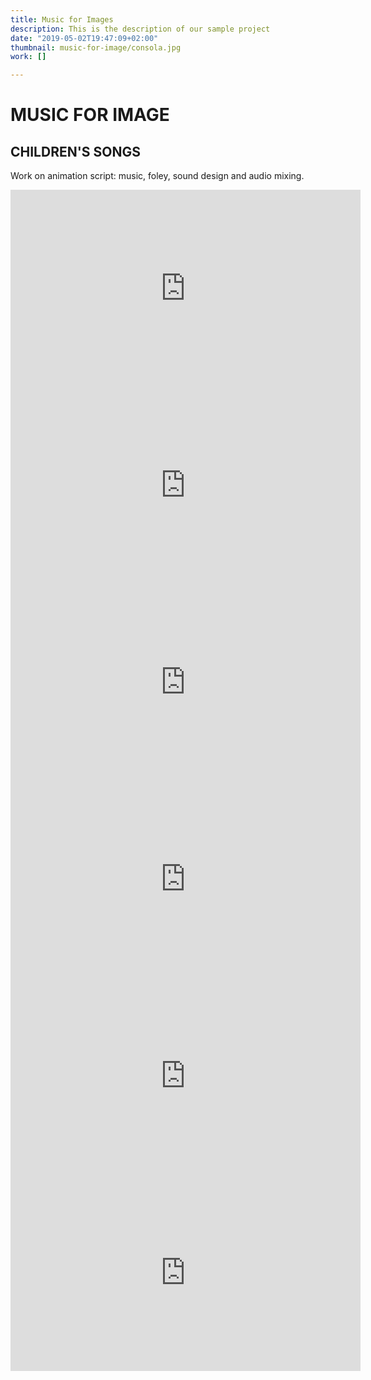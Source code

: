 ```yaml
---
title: Music for Images
description: This is the description of our sample project
date: "2019-05-02T19:47:09+02:00"
thumbnail: music-for-image/consola.jpg
work: []

---
```



# MUSIC FOR IMAGE
## CHILDREN'S SONGS
Work on animation script: music, foley, sound design and audio mixing.

<iframe width="560" height="315" src="https://www.youtube.com/embed/hWXP0kvA3CA?si=X-Rlp4bxKyuoDIOu" title="YouTube video player" frameborder="0" allow="accelerometer; autoplay; clipboard-write; encrypted-media; gyroscope; picture-in-picture; web-share" allowfullscreen></iframe>

<iframe width="560" height="315" src="https://www.youtube.com/embed/suq-vfyiJ6Y?si=dohDxRACavKTuCqc" title="YouTube video player" frameborder="0" allow="accelerometer; autoplay; clipboard-write; encrypted-media; gyroscope; picture-in-picture; web-share" allowfullscreen></iframe>

<iframe width="560" height="315" src="https://www.youtube.com/embed/9-TZVfX9Yn8?si=TgD7ZLeO3jkOHA8i" title="YouTube video player" frameborder="0" allow="accelerometer; autoplay; clipboard-write; encrypted-media; gyroscope; picture-in-picture; web-share" allowfullscreen></iframe>

<iframe width="560" height="315" src="https://www.youtube.com/embed/LI76nxDD1Wg?si=2NZpDsTWnMcHYmUj" title="YouTube video player" frameborder="0" allow="accelerometer; autoplay; clipboard-write; encrypted-media; gyroscope; picture-in-picture; web-share" allowfullscreen></iframe>

<iframe width="560" height="315" src="https://www.youtube.com/embed/G9okHqg5TeU?si=Qw0C6upOU3mWM5mh" title="YouTube video player" frameborder="0" allow="accelerometer; autoplay; clipboard-write; encrypted-media; gyroscope; picture-in-picture; web-share" allowfullscreen></iframe>

<iframe width="560" height="315" src="https://www.youtube.com/embed/SMh8gfa5PRk?si=axCTOMSau_p_47Az" title="YouTube video player" frameborder="0" allow="accelerometer; autoplay; clipboard-write; encrypted-media; gyroscope; picture-in-picture; web-share" allowfullscreen></iframe>